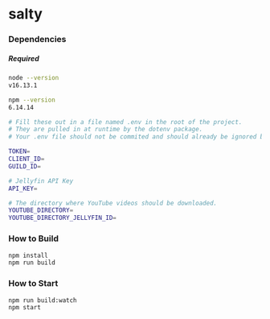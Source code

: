 # salty

### Dependencies

##### Required

```sh
node --version
v16.13.1

npm --version
6.14.14
```

```sh
# Fill these out in a file named .env in the root of the project.
# They are pulled in at runtime by the dotenv package.
# Your .env file should not be commited and should already be ignored by .gitignore.

TOKEN=
CLIENT_ID=
GUILD_ID=

# Jellyfin API Key
API_KEY=

# The directory where YouTube videos should be downloaded.
YOUTUBE_DIRECTORY=
YOUTUBE_DIRECTORY_JELLYFIN_ID=
```

### How to Build

```sh
npm install
npm run build
```

### How to Start

```sh
npm run build:watch
npm start
```
